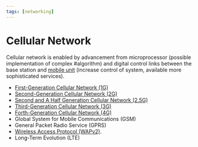 ```yaml
---
tags: [networking]
---
```


# Cellular Network

Cellular network is enabled by advancement from microprocessor (possible
implementation of complex #algorithm) and digital control links between the base
station and [mobile unit](202303292141.md) (increase control of system,
available more sophisticated services).

- [First-Generation Cellular Network (1G)](202303311218.md)
- [Second-Generation Cellular Network (2G)](202303311222.md)
- [Second and A Half Generation Cellular Network (2.5G)](202303311226.md)
- [Third-Generation Cellular Network (3G)](202303311227.md)
- [Forth-Generation Cellular Network (4G)](202303312039.md)
- Global System for Mobile Communications (GSM)
- General Packet Radio Service (GPRS)
- [Wireless Access Protocol (WAPv2)](202302161711.md).
- Long-Term Evolution (LTE)
